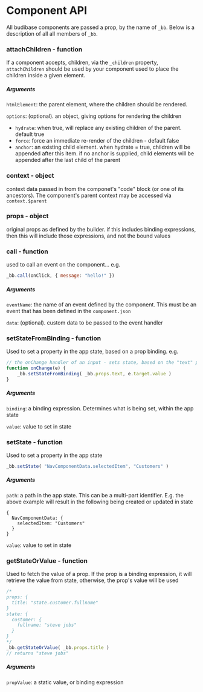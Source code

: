 # Component API

All budibase components are passed a prop, by the name of `_bb`. Below is a description of all all members of `_bb`.

### attachChildren - function

If a component accepts, children, via the `_children` property, `attachChildren` should be used by your component used to place the children inside a given element.

##### Arguments

`htmlElement`: the parent element, where the children should be rendered.

`options`: (optional). an object, giving options for rendering the children

- `hydrate`: when true, will replace any existing children of the parent. default true
- `force`: force an immediate re-render of the children - default false 
- `anchor`: an existing child element. when hydrate = true, children will be appended after this item. if no anchor is supplied, child elements will be appended after the last child of the parent

### context - object

context data passed in from the componet's "code" block (or one of its ancestors). The component's parent context may be accessed via `context.$parent`

### props - object

original props as defined by the builder. if this includes binding expressions, then this will include those expressions, and not the bound values

### call - function

 used to call an event on the component... e.g. 

```javascript
_bb.call(onClick, { message: "hello!" })
```

##### Arguments

`eventName`: the name of an event defined by the component. This must be an event that has been defined in the `component.json`

`data`: (optional). custom data to be passed to the event handler

### setStateFromBinding - function

Used to set a property in the app state, based on a prop binding. e.g.

```javascript
// the onChange handler of an input - sets state, based on the "text" prop
function onChange(e) {
	_bb.setStateFromBinding( _bb.props.text, e.target.value )
}
```

##### Arguments

`binding`: a binding expression. Determines what is being set, within the app state

`value`: value to set in state

### setState - function

Used to set a property in the app state

```javascript
_bb.setState( "NavComponentData.selectedItem", "Customers" )
```

##### Arguments

`path`: a path in the app state. This can be a multi-part identifier. E.g. the above example will result in the following being created or updated in state

```
{
  NavComponentData: {
    selectedItem: "Customers"
  }
}
```

`value`: value to set in state

### getStateOrValue - function

Used to fetch the value of a prop. If the prop is a binding expression, it will retrieve the value from state, otherwise, the prop's value will be used

```javascript
/*
props: {
  title: "state.customer.fullname"
}
state: {
  customer: {
    fullname: "steve jobs"
  }
}
*/
_bb.getStateOrValue( _bb.props.title )
// returns "steve jobs"
```

##### Arguments

`propValue`: a static value, or binding expression